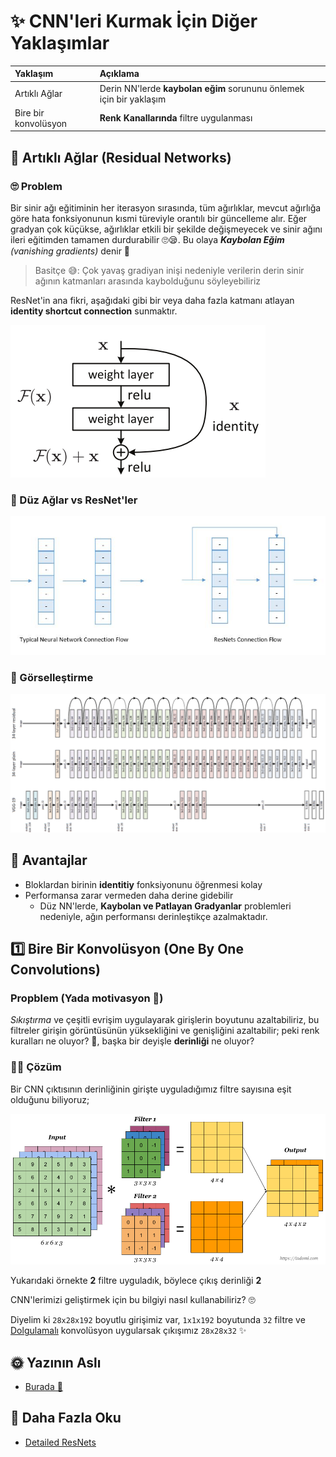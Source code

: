 # ✨ CNN'leri Kurmak İçin Diğer Yaklaşımlar

| Yaklaşım | Açıklama |
| :--- | :--- |
| Artıklı Ağlar | Derin NN'lerde **kaybolan eğim** sorununu önlemek için bir yaklaşım |
| Bire bir konvolüsyon | **Renk Kanallarında** filtre uygulanması |

## 🔄 Artıklı Ağlar \(Residual Networks\)

### 🙄 Problem

Bir sinir ağı eğitiminin her iterasyon sırasında, tüm ağırlıklar, mevcut ağırlığa göre hata fonksiyonunun kısmi türeviyle orantılı bir güncelleme alır. Eğer gradyan çok küçükse, ağırlıklar etkili bir şekilde değişmeyecek ve sinir ağını ileri eğitimden tamamen durdurabilir 🙄😪. Bu olaya _**Kaybolan Eğim** \(vanishing gradients\)_ denir 🙁

> Basitçe 😅: Çok yavaş gradiyan inişi nedeniyle verilerin derin sinir ağının katmanları arasında kaybolduğunu söyleyebiliriz

ResNet'in ana fikri, aşağıdaki gibi bir veya daha fazla katmanı atlayan **identity shortcut connection** sunmaktır.

![](../.gitbook/assets/resnetconcept.png)

### 🙌 Düz Ağlar vs ResNet'ler

![](../.gitbook/assets/plainvsres.jpg)

### 👀 Görselleştirme

![](../.gitbook/assets/resnetvisualization.png)

## 🤗 Avantajlar

* Bloklardan birinin **identitiy** fonksiyonunu öğrenmesi kolay
* Performansa zarar vermeden daha derine gidebilir 
  * Düz NN'lerde, **Kaybolan ve Patlayan Gradyanlar** problemleri nedeniyle, ağın performansı derinleştikçe azalmaktadır. 

## 1️⃣ Bire Bir Konvolüsyon \(One By One Convolutions\)

### Propblem \(Yada motivasyon 🤔\)

_Sıkıştırma_ ve çeşitli evrişim uygulayarak girişlerin boyutunu azaltabiliriz, bu filtreler girişin görüntüsünün yüksekliğini ve genişliğini azaltabilir; peki renk kuralları ne oluyor? 🌈, başka bir deyişle **derinliği** ne oluyor?

### 🤸‍♀️ Çözüm

Bir CNN çıktısının derinliğinin girişte uyguladığımız filtre sayısına eşit olduğunu biliyoruz;

![](../.gitbook/assets/convmulti.png)

Yukarıdaki örnekte **2** filtre uyguladık, böylece çıkış derinliği **2**

CNN'lerimizi geliştirmek için bu bilgiyi nasıl kullanabiliriz? 🙄

Diyelim ki `28x28x192` boyutlu girişimiz var, `1x1x192` boyutunda `32` filtre ve [Dolgulamalı](https://github.com/asmaamirkhan/DeepLearningNotes-tr/tree/e17776b1b8771d34c5ad3be2b028a41ce37fe32c/3-CNNKonseptleri/1-GenelKavramlar-P2.md#same-convolutions) konvolüsyon uygularsak çıkışımız `28x28x32` ✨

## 🌞 Yazının Aslı

* [Burada 🐾](https://dl.asmaamir.com/3-cnnconcepts/5-otherapproaches)

## 🧐 Daha Fazla Oku

* [Detailed ResNets](https://engmrk.com/residual-networks-resnets/)

